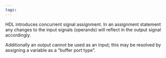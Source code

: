 ```yaml
---
tags:
---
```

HDL introduces concurrent signal assignment. In an assignment statement any changes to the input signals (operands) will reflect in the output signal accordingly.

Additionally an output cannot be used as an input; this may be resolved by assigning a variable as a “buffer port type”.